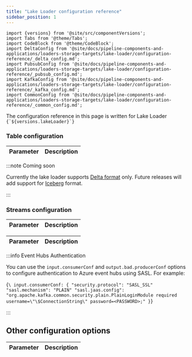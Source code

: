 ```yaml
---
title: "Lake Loader configuration reference"
sidebar_position: 1
---
```


```mdx-code-block
import {versions} from '@site/src/componentVersions';
import Tabs from '@theme/Tabs';
import CodeBlock from '@theme/CodeBlock';
import DeltaConfig from '@site/docs/pipeline-components-and-applications/loaders-storage-targets/lake-loader/configuration-reference/_delta_config.md';
import PubsubConfig from '@site/docs/pipeline-components-and-applications/loaders-storage-targets/lake-loader/configuration-reference/_pubsub_config.md';
import KafkaConfig from '@site/docs/pipeline-components-and-applications/loaders-storage-targets/lake-loader/configuration-reference/_kafka_config.md';
import CommonConfig from '@site/docs/pipeline-components-and-applications/loaders-storage-targets/lake-loader/configuration-reference/_common_config.md';
```

<p>The configuration reference in this page is written for Lake Loader <code>{`${versions.lakeLoader}`}</code></p>

### Table configuration

<Tabs groupId="lake-format" queryString>
  <TabItem value="delta" label="Delta Lake" default>
    <table>
        <thead>
            <tr>
                <th>Parameter</th>
                <th>Description</th>
            </tr>
        </thead>
        <tbody>
          <DeltaConfig/>
        </tbody>
    </table>
  </TabItem>

  <TabItem value="iceberg" label="Iceberg">

:::note Coming soon

Currently the lake loader supports [Delta format](https://delta.io/) only. Future releases will add support for [Iceberg](https://iceberg.apache.org/) format.

:::

  </TabItem>
</Tabs>

### Streams configuration

<Tabs groupId="cloud" queryString>
  <TabItem value="gcp" label="GCP" default>
    <table>
        <thead>
            <tr>
                <th>Parameter</th>
                <th>Description</th>
            </tr>
        </thead>
        <tbody>
          <PubsubConfig/>
        </tbody>
    </table>
  </TabItem>
  <TabItem value="azure" label="Azure">
    <table>
        <thead>
            <tr>
                <th>Parameter</th>
                <th>Description</th>
            </tr>
        </thead>
        <tbody>
          <KafkaConfig/>
        </tbody>
    </table>

:::info Event Hubs Authentication

You can use the `input.consumerConf` and `output.bad.producerConf` options to configure authentication to Azure event hubs using SASL.  For example:

<CodeBlock>{`\
input.consumerConf: {
    "security.protocol": "SASL_SSL"
    "sasl.mechanism": "PLAIN"
    "sasl.jaas.config": "org.apache.kafka.common.security.plain.PlainLoginModule required username=\"\$ConnectionString\" password=<PASSWORD>;"
}`}</CodeBlock>

:::

  </TabItem>
</Tabs>

## Other configuration options

<table>
    <thead>
        <tr>
            <th>Parameter</th>
            <th>Description</th>
        </tr>
    </thead>
    <tbody>
      <CommonConfig/>
    </tbody>
</table>
